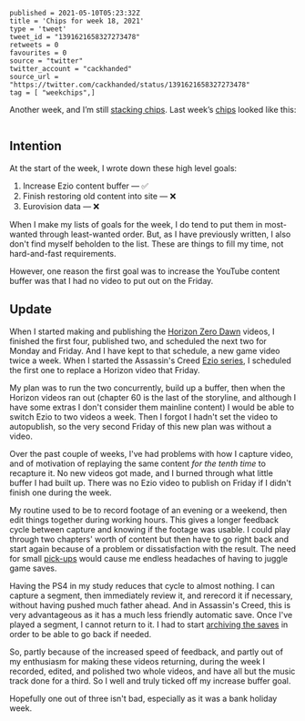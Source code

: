 ```
published = 2021-05-10T05:23:32Z
title = 'Chips for week 18, 2021'
type = 'tweet'
tweet_id = "1391621658327273478"
retweets = 0
favourites = 0
source = "twitter"
twitter_account = "cackhanded"
source_url = "https://twitter.com/cackhanded/status/1391621658327273478"
tag = [ "weekchips",]
```

Another week, and I’m still [stacking chips][chips]. Last week’s
[chips][markers] looked like this:

[chips]: /2020/06/19/my-week-in-poker-chips
[markers]: /2020/08/22/my-weekchips-markers

<p class='image'><img src='http://mnf.m17s.net/2021/05/10/E1AIg13XEAIBn8w.jpg' alt=''></p>

## Intention

At the start of the week, I wrote down these high level goals:

1. Increase Ezio content buffer — ✅
1. Finish restoring old content into site — ❌
1. Eurovision data — ❌

When I make my lists of goals for the week, I do tend to put them in
most-wanted through least-wanted order. But, as I have previously written,
I also don't find myself beholden to the list. These are things to fill my
time, not hard-and-fast requirements.

However, one reason the first goal was to increase the YouTube content buffer
was that I had no video to put out on the Friday.

## Update

When I started making and publishing the [Horizon Zero Dawn][hzd] videos, I
finished the first four, published two, and scheduled the next two for Monday
and Friday. And I have kept to that schedule, a new game video twice a week.
When I started the Assassin's Creed [Ezio series][ez], I scheduled the first
one to replace a Horizon video that Friday.

My plan was to run the two concurrently, build up a buffer, then when the
Horizon videos ran out (chapter 60 is the last of the storyline, and although
I have some extras I don't consider them mainline content) I would be able to
switch Ezio to two videos a week. Then I forgot I hadn't set the video to
autopublish, so the very second Friday of this new plan was without a video.

Over the past couple of weeks, I've had problems with how I capture video, and
of motivation of replaying the same content *for the tenth time* to recapture
it. No new videos got made, and I burned through what little buffer I had
built up. There was no Ezio video to publish on Friday if I didn't finish one
during the week.

My routine used to be to record footage of an evening or a weekend, then edit
things together during working hours. This gives a longer feedback cycle
between capture and knowing if the footage was usable. I could play through
two chapters' worth of content but then have to go right back and start again
because of a problem or dissatisfaction with the result. The need for small
[pick-ups][pu] would cause me endless headaches of having to juggle game saves.

Having the PS4 in my study reduces that cycle to almost nothing. I can capture
a segment, then immediately review it, and rerecord it if necessary, without
having pushed much father ahead. And in Assassin's Creed, this is very
advantageous as it has a much less friendly automatic save. Once I've played a
segment, I cannot return to it. I had to start [archiving the saves][saves]
in order to be able to go back if needed.

So, partly because of the increased speed of feedback, and partly out of
my enthusiasm for making these videos returning, during the week I recorded,
edited, and polished two whole videos, and have all but the music track done
for a third. So I well and truly ticked off my increase buffer goal.

Hopefully one out of three isn't bad, especially as it was a bank holiday
week. 


[hzd]: https://www.youtube.com/playlist?list=PL0lW90IMJShJZkfyJEZtyWArFJXCJ2U1Z
[ez]: https://www.youtube.com/playlist?list=PL0lW90IMJShLky0HULzKr1rtkjrreblW-
[pu]: https://en.wikipedia.org/wiki/Pick-up_(filmmaking)
[saves]: https://github.com/norm/game_shows_support/commit/7e62f062ea33190be55b527e2a89a60a06bfff2a#diff-75fa6fd802482c2421c8cf251f9771ed0fc48b5542d64f4a222ef11bc94687cb

